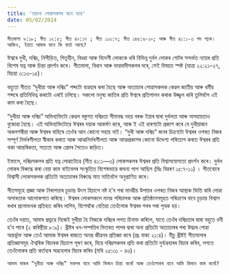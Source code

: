 ```yaml
---
title: 'তাড়না পোৱাসকলৰ বাবে ন্যায়'
date: 05/02/2024
---
```


`গীতমালা ৯:১৮; গীত ১২:৫; গীত ৪০:১৭ ; গীত ১১৩:৭; গীত ১৪৬:৬-১০; আৰু গীত ৪১:১-৩ পদ পঢ়ক। আজিও, ইয়াত আমাৰ বাবে কি বাৰ্তা আছে?`

ঈশ্বৰে দুখী, দৰিদ্ৰ, নিপীড়িত, পিতৃহীন, বিধৱা আৰু বিদেশী লোককে ধৰি বিভিন্ন দুৰ্বল লোকৰ গোটৰ সন্দৰ্ভত ন্যায়ৰ প্ৰতি বিশেষ যত্ন আৰু চিন্তা প্ৰদৰ্শন কৰে। গীতমালা, বিধান আৰু ভাৱবাদীসকলৰ দৰে, সেই বিষয়ত স্পষ্ট (যাত্ৰা ২২:২১-২৭, যিচয়া ৩:১৩-১৫)।

বহুতো গীতত “দুখীয়া আৰু দৰিদ্ৰ” শব্দটো ব্যৱহাৰ কৰা হৈছে আৰু অত্যাচাৰ পোৱাসকলক কেৱল জাতীয় আৰু ধৰ্মীয় শব্দৰে প্ৰতিনিধিত্ব কৰাটো এৰাই চলিছে। সকলো মনুষ্য জাতিৰ প্ৰতি ঈশ্বৰে প্ৰতিপালন কৰাক উজ্জ্বল কৰি তুলিবলৈ এই কাম কৰা হৈছে।

“দুখীয়া আৰু দৰিদ্ৰ” অভিব্যক্তিটো কেৱল বস্তুগত দৰিদ্ৰতা সীমাবদ্ধ নহয় বৰঞ্চ ইয়াৰ দ্বাৰা দুৰ্বলতা আৰু অসহায়তাও বুজোৱা হৈছে। এই অভিব্যক্তিটোৱে ঈশ্বৰৰ দয়াক আকৰ্ষণ কৰে, আৰু ই এই ধাৰণাটো প্ৰকাশ কৰে যে দুখীয়াজন অকলশৰীয়া আৰু ঈশ্বৰৰ বাহিৰে তেওঁৰ আন কোনো সহায় নাই। “দুখী আৰু দৰিদ্ৰ” জনৰ চিত্ৰণটো ঈশ্বৰৰ ওপৰত নিজৰ সম্পূৰ্ণ নিৰ্ভৰশীলতা স্বীকাৰ কৰাত আৰু আত্মনিৰ্ভৰশীলতা আৰু আত্মপ্ৰকাশৰ কোনো উদ্দেশ্য পৰিত্যাগ কৰাত ঈশ্বৰৰ প্ৰতি থকা আন্তৰিকতা, সত্যতা আৰু প্ৰেমৰ সৈতেও জড়িত।

ইফালে, দৰিদ্ৰসকলৰ প্ৰতি যত্ন লোৱাটোৱে (গীত ৪১:১—৩) লোকসকলৰ ঈশ্বৰৰ প্ৰতি বিশ্বাসযোগ্যতা প্ৰদৰ্শন কৰে। দুৰ্বল লোকৰ বিৰুদ্ধে কৰা বেয়া কাম বাইবেলৰ সংস্কৃতিত বিশেষভাৱে জঘন্য পাপ আছিল (দ্বিঃ বিৱৰণ ১৫:৭-১১) । গীতবোৰে বিশ্বাসী লোকসকলক প্ৰতিটো অত্যাচাৰৰ বিৰুদ্ধে মাত মাতিবলৈ অনুপ্ৰাণিত কৰে।

গীতসমূহে প্ৰজ্ঞা আৰু নিৰাপত্তাৰ চূড়ান্ত উৎস হিচাপে নষ্ট হ’ব পৰা মানৱীয় উপায়ৰ ওপৰত নিজৰ আস্থাক ভিত্তি কৰি লোৱা অসাৰতাক আলোকপাত কৰিছে। ঈশ্বৰৰ লোকসকলে মানৱ পৰিচালক আৰু প্ৰতিষ্ঠানসমূহত পৰিত্ৰাণৰ বাবে চূড়ান্ত বিশ্বাস ৰখাৰ প্ৰলোভনক প্ৰতিহত কৰিব লাগিব, বিশেষকৈ যেতিয়া তেওঁলোক ঈশ্বৰৰ পথৰ পৰা পৃথক হয়।

তেওঁৰ দয়াত, আমাৰ প্ৰভুৱে নিজেই দুখীয়া হৈ নিজকে দৰিদ্ৰৰ লগত চিনাক্ত কৰিলে, যাতে তেওঁৰ দৰিদ্ৰতাৰ দ্বাৰা বহুতে ধনী হ’ব পাৰে (২ কৰিন্থীয়া ৮:৯)। খ্ৰীষ্টৰ ধন-সম্পত্তিৰ ভিতৰত পাপৰ দ্বাৰা অনা প্ৰতিটো অত্যাচাৰৰ পৰা উদ্ধাৰ পোৱা অন্তৰ্ভুক্ত আৰু তেওঁ আমাক ঈশ্বৰৰ ৰাজ্যত অনন্ত জীৱনৰ প্ৰতিজ্ঞা কৰে (প্ৰঃ বাক্য ২১:৪)। যীচু খ্ৰীষ্টই গীতমালাৰ প্ৰতিজ্ঞাসমূহ ঐশ্বৰিক বিচাৰক হিচাপে পূৰণ কৰে, যিয়ে দৰিদ্ৰসকলৰ প্ৰতি কৰা প্ৰতিটো দুৰ্ব্যৱহাৰৰ বিচাৰ কৰিব, লগতে তেওঁলোকৰ প্ৰতি কৰ্তব্যৰ অৱহেলাৰ  বিচাৰ কৰিব (মথি ২৫:৩১ - ৪৬)।

`আমাৰ মাজৰ “দুখীয়া আৰু দৰিদ্ৰ” সকলৰ বাবে আমি কিমান চিন্তা কৰোঁ আৰু তেওঁলোকৰ বাবে আমি কিমান কাম কৰোঁ?`